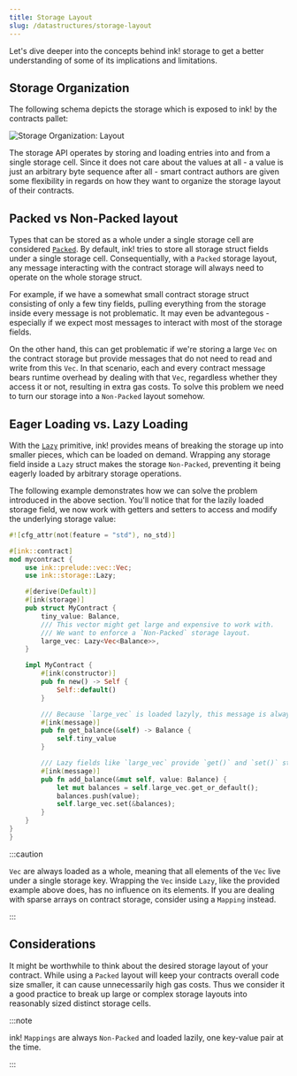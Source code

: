```yaml
---
title: Storage Layout
slug: /datastructures/storage-layout
---
```


Let's dive deeper into the concepts behind ink! storage to get a better understanding 
of some of its implications and limitations.

## Storage Organization

The following schema depicts the storage which is exposed
to ink! by the contracts pallet:

<div class="schema">
    <img src="/img/kv.svg" alt="Storage Organization: Layout" />
</div>

The storage API operates by storing and loading entries into and from a single storage
cell. Since it does not care about the values at all - a value is just an arbitrary 
byte sequence after all - smart contract authors are given some flexibility in 
regards on how they want to organize the storage layout of their contracts.

## Packed vs Non-Packed layout

Types that can be stored as a whole under a single storage cell are considered
[`Packed`](https://paritytech.github.io/ink/ink/storage/traits/trait.Packed.html).
By default, ink! tries to store all storage struct fields under a single storage cell.
Consequentially, with a `Packed` storage layout, any message interacting with the contract 
storage will always need to operate on the whole storage struct.

For example, if we have a somewhat small contract storage struct consisting of only a few 
tiny fields, pulling everything from the storage inside every message is not 
problematic. It may even be advantegous - especially if we expect most messages to 
interact with most of the storage fields.

On the other hand, this can get problematic if we're storing a large `Vec` on the
contract storage but provide messages that do not need to read and write from this `Vec`. 
In that scenario, each and every contract message bears runtime overhead by dealing 
with that `Vec`, regardless whether they access it or not, resulting in extra gas costs. 
To solve this problem we need to turn our storage into a `Non-Packed` layout somehow.

## Eager Loading vs. Lazy Loading
With the [`Lazy`](https://paritytech.github.io/ink/ink/storage/struct.Lazy.html) primitive, 
ink! provides means of breaking the storage up into smaller pieces, which can be loaded 
on demand. Wrapping any storage field inside a `Lazy` struct makes the storage 
`Non-Packed`, preventing it being eagerly loaded by arbitrary storage operations.

The following example demonstrates how we can solve the problem introduced in the above 
section. You'll notice that for the lazily loaded storage field, we now work with getters 
and setters to access and modify the underlying storage value:

```rust
#![cfg_attr(not(feature = "std"), no_std)]

#[ink::contract]
mod mycontract {
    use ink::prelude::vec::Vec;
    use ink::storage::Lazy;

    #[derive(Default)]
    #[ink(storage)]
    pub struct MyContract {
        tiny_value: Balance,
        /// This vector might get large and expensive to work with.
        /// We want to enforce a `Non-Packed` storage layout.
        large_vec: Lazy<Vec<Balance>>,
    }

    impl MyContract {
        #[ink(constructor)]
        pub fn new() -> Self {
            Self::default()
        }

        /// Because `large_vec` is loaded lazyly, this message is always cheap.
        #[ink(message)]
        pub fn get_balance(&self) -> Balance {
            self.tiny_value
        }

        /// Lazy fields like `large_vec` provide `get()` and `set()` storage operators.
        #[ink(message)]
        pub fn add_balance(&mut self, value: Balance) {
            let mut balances = self.large_vec.get_or_default();
            balances.push(value);
            self.large_vec.set(&balances);
        }
    }
}
}
```

:::caution

`Vec` are always loaded as a whole, meaning that all elements of the `Vec` live under a 
single storage key. Wrapping the `Vec` inside `Lazy`, like the provided example above does, 
has no influence on its elements. If you are dealing with sparse arrays on contract 
storage, consider using a `Mapping` instead.

:::

## Considerations

It might be worthwhile to think about the desired storage layout of your contract. While 
using a `Packed` layout will keep your contracts overall code size smaller, it can cause 
unnecessarily high gas costs. Thus we consider it a good practice to break up large 
or complex storage layouts into reasonably sized distinct storage cells.

:::note

ink! `Mappings` are always `Non-Packed` and loaded lazily, one key-value pair at the time.

:::
